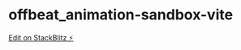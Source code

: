 # offbeat_animation-sandbox-vite

[Edit on StackBlitz ⚡️](https://stackblitz.com/edit/vitejs-vite-mrbqsj)